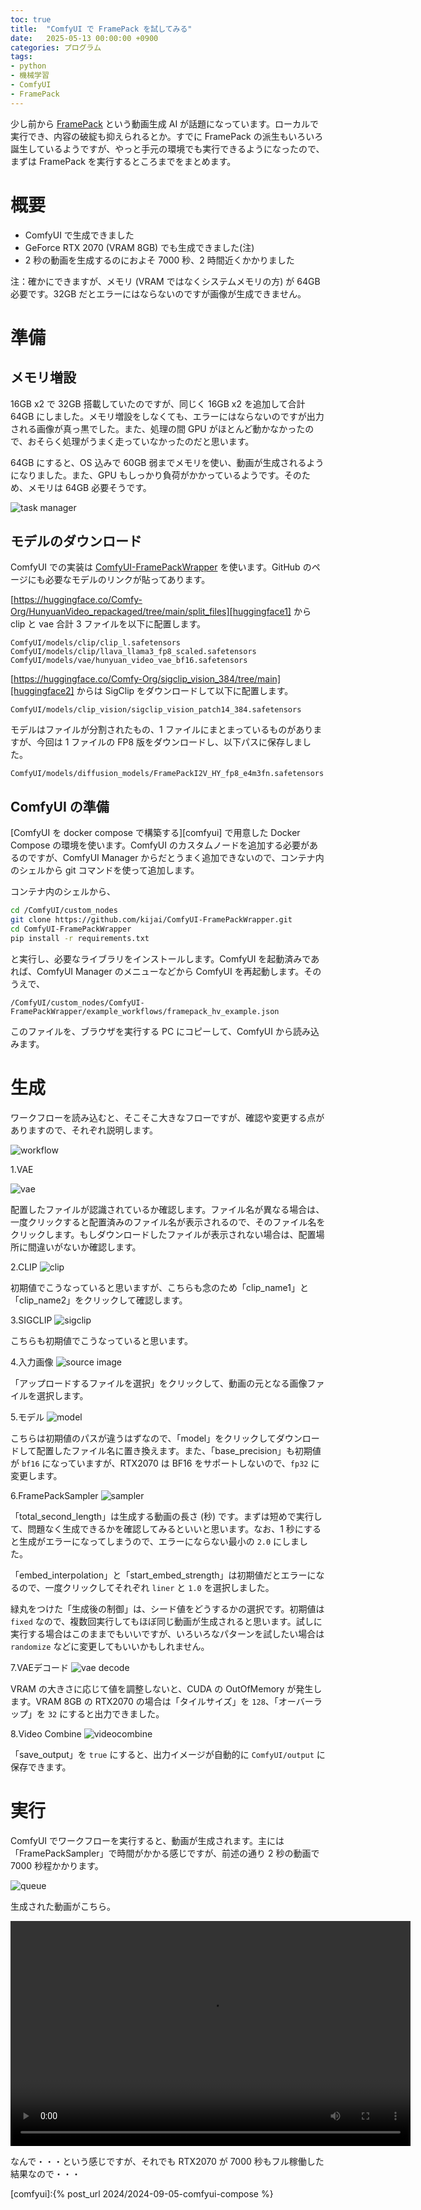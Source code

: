 ```yaml
---
toc: true
title:  "ComfyUI で FramePack を試してみる"
date:   2025-05-13 00:00:00 +0900
categories: プログラム
tags:
- python
- 機械学習
- ComfyUI
- FramePack
---
```

少し前から [FramePack][framepack] という動画生成 AI が話題になっています。ローカルで実行でき、内容の破綻も抑えられるとか。すでに FramePack の派生もいろいろ誕生しているようですが、やっと手元の環境でも実行できるようになったので、まずは FramePack を実行するところまでをまとめます。

# 概要
* ComfyUI で生成できました
* GeForce RTX 2070 (VRAM 8GB) でも生成できました(注)
* 2 秒の動画を生成するのにおよそ 7000 秒、2 時間近くかかりました

注：確かにできますが、メモリ (VRAM ではなくシステムメモリの方) が 64GB 必要です。32GB だとエラーにはならないのですが画像が生成できません。

# 準備
## メモリ増設
16GB x2 で 32GB 搭載していたのですが、同じく 16GB x2 を追加して合計 64GB にしました。メモリ増設をしなくても、エラーにはならないのですが出力される画像が真っ黒でした。また、処理の間 GPU がほとんど動かなかったので、おそらく処理がうまく走っていなかったのだと思います。

64GB にすると、OS 込みで 60GB 弱までメモリを使い、動画が生成されるようになりました。また、GPU もしっかり負荷がかかっているようです。そのため、メモリは 64GB 必要そうです。

![task manager][img01]

## モデルのダウンロード
ComfyUI での実装は [ComfyUI-FramePackWrapper][framepackwrapper] を使います。GitHub のページにも必要なモデルのリンクが貼ってあります。

[https://huggingface.co/Comfy-Org/HunyuanVideo_repackaged/tree/main/split_files][huggingface1] から clip と vae 合計 3 ファイルを以下に配置します。
```
ComfyUI/models/clip/clip_l.safetensors 
ComfyUI/models/clip/llava_llama3_fp8_scaled.safetensors
ComfyUI/models/vae/hunyuan_video_vae_bf16.safetensors
```

[https://huggingface.co/Comfy-Org/sigclip_vision_384/tree/main][huggingface2] からは SigClip をダウンロードして以下に配置します。
```
ComfyUI/models/clip_vision/sigclip_vision_patch14_384.safetensors
```

モデルはファイルが分割されたもの、1 ファイルにまとまっているものがありますが、今回は 1 ファイルの FP8 版をダウンロードし、以下パスに保存しました。
```
ComfyUI/models/diffusion_models/FramePackI2V_HY_fp8_e4m3fn.safetensors
```

## ComfyUI の準備
[ComfyUI を docker compose で構築する][comfyui] で用意した Docker Compose の環境を使います。ComfyUI のカスタムノードを追加する必要があるのですが、ComfyUI Manager からだとうまく追加できないので、コンテナ内のシェルから git コマンドを使って追加します。

コンテナ内のシェルから、

``` bash
cd /ComfyUI/custom_nodes
git clone https://github.com/kijai/ComfyUI-FramePackWrapper.git
cd ComfyUI-FramePackWrapper
pip install -r requirements.txt 
```

と実行し、必要なライブラリをインストールします。ComfyUI を起動済みであれば、ComfyUI  Manager のメニューなどから ComfyUI を再起動します。そのうえで、

```
/ComfyUI/custom_nodes/ComfyUI-FramePackWrapper/example_workflows/framepack_hv_example.json
```

このファイルを、ブラウザを実行する PC にコピーして、ComfyUI から読み込みます。

# 生成
ワークフローを読み込むと、そこそこ大きなフローですが、確認や変更する点がありますので、それぞれ説明します。

![workflow][img02]

1.VAE

![vae][img03]

配置したファイルが認識されているか確認します。ファイル名が異なる場合は、一度クリックすると配置済みのファイル名が表示されるので、そのファイル名をクリックします。もしダウンロードしたファイルが表示されない場合は、配置場所に間違いがないか確認します。

2.CLIP
![clip][img04]

初期値でこうなっていると思いますが、こちらも念のため「clip_name1」と「clip_name2」をクリックして確認します。

3.SIGCLIP
![sigclip][img05]

こちらも初期値でこうなっていると思います。

4.入力画像
![source image][img06]

「アップロードするファイルを選択」をクリックして、動画の元となる画像ファイルを選択します。

5.モデル
![model][img07]

こちらは初期値のパスが違うはずなので、「model」をクリックしてダウンロードして配置したファイル名に置き換えます。また、「base_precision」も初期値が `bf16` になっていますが、RTX2070 は BF16 をサポートしないので、`fp32` に変更します。

6.FramePackSampler
![sampler][img08]

「total_second_length」は生成する動画の長さ (秒) です。まずは短めで実行して、問題なく生成できるかを確認してみるといいと思います。なお、1 秒にすると生成がエラーになってしまうので、エラーにならない最小の `2.0` にしました。

「embed_interpolation」と「start_embed_strength」は初期値だとエラーになるので、一度クリックしてそれぞれ `liner` と `1.0` を選択しました。

緑丸をつけた「生成後の制御」は、シード値をどうするかの選択です。初期値は `fixed` なので、複数回実行してもほぼ同じ動画が生成されると思います。試しに実行する場合はこのままでもいいですが、いろいろなパターンを試したい場合は `randomize` などに変更してもいいかもしれません。

7.VAEデコード
![vae decode][img10]

VRAM の大きさに応じて値を調整しないと、CUDA の OutOfMemory が発生します。VRAM 8GB の RTX2070 の場合は「タイルサイズ」を `128`、「オーバーラップ」を `32` にすると出力できました。

8.Video Combine
![videocombine][img11]

「save_output」を `true` にすると、出力イメージが自動的に `ComfyUI/output` に保存できます。

# 実行
ComfyUI でワークフローを実行すると、動画が生成されます。主には「FramePackSampler」で時間がかかる感じですが、前述の通り 2 秒の動画で 7000 秒程かかります。

![queue][img12]

生成された動画がこちら。

<video controls playsinline width="640" height="360">
  <source src="/assets/images/2025/05/ss-20250513-13.mp4" type="video/mp4">
  お使いのブラウザは動画タグをサポートしていません。
</video>

なんで・・・という感じですが、それでも RTX2070 が 7000 秒もフル稼働した結果なので・・・



[comfyui]:{% post_url 2024/2024-09-05-comfyui-compose %}

[framepackwrapper]:https://github.com/kijai/ComfyUI-FramePackWrapper
[framepack]:https://github.com/lllyasviel/FramePack

[huggingface1]:https://huggingface.co/Comfy-Org/HunyuanVideo_repackaged/tree/main/split_files
[huggingface2]:https://huggingface.co/Comfy-Org/sigclip_vision_384/tree/main


[img01]:/assets/images/2025/05/ss-20250513-01.png
[img02]:/assets/images/2025/05/ss-20250513-02.png
[img03]:/assets/images/2025/05/ss-20250513-03.png
[img04]:/assets/images/2025/05/ss-20250513-04.png
[img05]:/assets/images/2025/05/ss-20250513-05.png
[img06]:/assets/images/2025/05/ss-20250513-06.png
[img07]:/assets/images/2025/05/ss-20250513-07.png
[img08]:/assets/images/2025/05/ss-20250513-08.png
[img10]:/assets/images/2025/05/ss-20250513-10.png
[img11]:/assets/images/2025/05/ss-20250513-11.png
[img12]:/assets/images/2025/05/ss-20250513-12.png
[img13]:/assets/images/2025/05/ss-20250513-13.mp4

